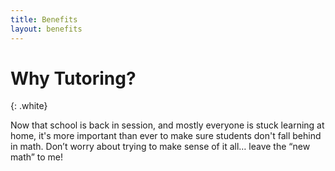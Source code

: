 ```yaml
---
title: Benefits
layout: benefits
---
```


# Why Tutoring?
{: .white}

Now that school is back in session, and mostly everyone is stuck learning at home, it's more important than ever to make sure students don't fall behind in math. Don’t worry about trying to make sense of it all… leave the “new math” to me!
